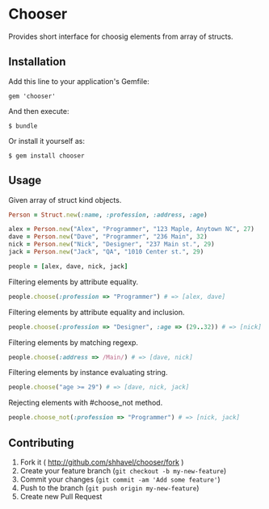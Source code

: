 # Chooser

Provides short interface for choosig elements from array of structs.

## Installation

Add this line to your application's Gemfile:

    gem 'chooser'

And then execute:

    $ bundle

Or install it yourself as:

    $ gem install chooser

## Usage

Given array of struct kind objects.

```rb
Person = Struct.new(:name, :profession, :address, :age)

alex = Person.new("Alex", "Programmer", "123 Maple, Anytown NC", 27)
dave = Person.new("Dave", "Programmer", "236 Main", 32)
nick = Person.new("Nick", "Designer", "237 Main st.", 29)
jack = Person.new("Jack", "QA", "1010 Center st.", 29)

people = [alex, dave, nick, jack]
```

Filtering elements by attribute equality.

```rb
people.choose(:profession => "Programmer") # => [alex, dave]
```

Filtering elements by attribute equality and inclusion.

```rb
people.choose(:profession => "Designer", :age => (29..32)) # => [nick]
```

Filtering elements by matching regexp.

```rb
people.choose(:address => /Main/) # => [dave, nick]
```

Filtering elements by instance evaluating string.

```rb
people.choose("age >= 29") # => [dave, nick, jack]
```

Rejecting elements with #choose_not method.

```rb
people.choose_not(:profession => "Programmer") # => [nick, jack]
```

## Contributing

1. Fork it ( http://github.com/shhavel/chooser/fork )
2. Create your feature branch (`git checkout -b my-new-feature`)
3. Commit your changes (`git commit -am 'Add some feature'`)
4. Push to the branch (`git push origin my-new-feature`)
5. Create new Pull Request
